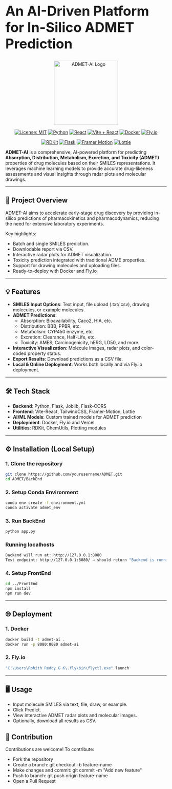 <p align="center">
  <h1 style="font-size:3em;">An AI-Driven Platform for In-Silico ADMET Prediction</h1>
</p>

<p align="center">
  <img width="200" height="200" alt="ADMET-AI Logo" src="https://github.com/user-attachments/assets/af4851f7-a076-486d-9cce-06365cfe0bb6" />
</p>

<p align="center">
  <!-- License & Core -->
  <a href="LICENSE"><img src="https://img.shields.io/badge/License-MIT-yellow.svg" alt="License: MIT"></a>
  <a href="https://www.python.org/"><img src="https://img.shields.io/badge/Python-3.12-blue.svg" alt="Python"></a>
  <a href="https://reactjs.org/"><img src="https://img.shields.io/badge/React-18.2.0-blue.svg" alt="React"></a>
  <a href="https://vitejs.dev/"><img src="https://img.shields.io/badge/Vite-React-orange.svg" alt="Vite + React"></a>
  <a href="https://www.docker.com/"><img src="https://img.shields.io/badge/Docker-Container-blue.svg" alt="Docker"></a>
  <a href="https://fly.io/"><img src="https://img.shields.io/badge/Deployment-Fly.io-purple.svg" alt="Fly.io"></a>
</p>
<p align="center">
  <!-- Libraries/Tools -->
  <a href="https://www.rdkit.org/"><img src="https://img.shields.io/badge/RDKit-Chemistry-green.svg" alt="RDKit"></a>
  <a href="https://flask.palletsprojects.com/"><img src="https://img.shields.io/badge/Flask-Backend-orange.svg" alt="Flask"></a>
  <a href="https://framer.com/motion/"><img src="https://img.shields.io/badge/FramerMotion-Animation-pink.svg" alt="Framer Motion"></a>
  <a href="https://lottiefiles.com/"><img src="https://img.shields.io/badge/Lottie-Animations-blue.svg" alt="Lottie"></a>
</p>

**ADMET-AI** is a comprehensive, AI-powered platform for predicting **Absorption, Distribution, Metabolism, Excretion, and Toxicity (ADMET)** properties of drug molecules based on their SMILES representations. It leverages machine learning models to provide accurate drug-likeness assessments and visual insights through radar plots and molecular drawings.

---

## 🚀 Project Overview

ADMET-AI aims to accelerate early-stage drug discovery by providing in-silico predictions of pharmacokinetics and pharmacodynamics, reducing the need for extensive laboratory experiments.  

Key highlights:

- Batch and single SMILES prediction.
- Downlodable report via CSV.
- Interactive radar plots for ADMET visualization.
- Toxicity prediction integrated with traditional ADME properties.
- Support for drawing molecules and uploading files.
- Ready-to-deploy with Docker and Fly.io

---

## 💡 Features

- **SMILES Input Options**: Text input, file upload (.txt/.csv), drawing molecules, or example molecules.
- **ADMET Predictions**:
  - Absorption: Bioavailability, Caco2, HIA, etc.
  - Distribution: BBB, PPBR, etc.
  - Metabolism: CYP450 enzyme, etc.
  - Excretion: Clearance, Half-Life, etc.
  - Toxicity: AMES, Carcinogenicity, hERG, LD50, and more.
- **Interactive Visualization**: Molecule images, radar plots, and color-coded property status.
- **Export Results**: Download predictions as a CSV file.
- **Local & Online Deployment**: Works both locally and via Fly.io deployment.

---

## 🛠 Tech Stack

- **Backend**: Python, Flask, Joblib, Flask-CORS
- **Frontend**: Vite-React, TailwindCSS, Framer-Motion, Lottie
- **AI/ML Models**: Custom trained models for ADMET prediction
- **Deployment**: Docker, Fly.io and Vercel
- **Utilities**: RDKit, ChemUtils, Plotting modules

---

## ⚙️ Installation (Local Setup)

### **1. Clone the repository**
```bash
git clone https://github.com/yourusername/ADMET.git
cd ADMET/BackEnd
```

### **2. Setup Conda Environment**
```bash
conda env create -f environment.yml
conda activate admet_env
```

### **3. Run BackEnd**
```bash
python app.py
```
### **Running localhosts**
```bash
Backend will run at: http://127.0.0.1:8080
Test endpoint: http://127.0.0.1:8080/ → should return "Backend is running."
```

### **4. Setup FrontEnd**
```bash
cd ../FrontEnd
npm install
npm run dev
```

---

## 🌐 Deployment

### **1. Docker**
```bash
docker build -t admet-ai .
docker run -p 8080:8080 admet-ai
```

### **2. Fly.io**
```bash
"C:\Users\Rohith Reddy G K\.fly\bin\flyctl.exe" launch
```

---

## 🖥 Usage

- Input molecule SMILES via text, file, draw, or example.
- Click Predict.
- View interactive ADMET radar plots and molecular images.
- Optionally, download all results as CSV.

## 🧪 Contribution

Contributions are welcome! To contribute:
- Fork the repository
- Create a branch: git checkout -b feature-name
- Make changes and commit: git commit -m "Add new feature"
- Push to branch: git push origin feature-name
- Open a Pull Request



